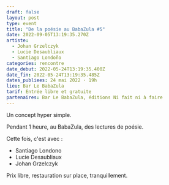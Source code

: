 ```yaml
---
draft: false
layout: post
type: event
title: "De la poésie au BabaZula #5"
date: 2022-09-05T13:19:35.270Z
artiste:
  - Johan Grzelczyk
  - Lucie Desaubliaux
  - Santiago Londoño
categories: rencontre
date_debut: 2022-05-24T13:19:35.400Z
date_fin: 2022-05-24T13:19:35.485Z
dates_publiees: 24 mai 2022 · 19h
lieu: Bar Le BabaZula
tarif: Entrée libre et gratuite
partenaires: Bar Le BabaZula, éditions Ni fait ni à faire
---
```

Un concept hyper simple.

Pendant 1 heure, au BabaZula, des lectures de poésie.

Cette fois, c'est avec :
- Santiago Londono
- Lucie Desaubliaux
- Johan Grzelczyk

Prix libre, restauration sur place, tranquillement.